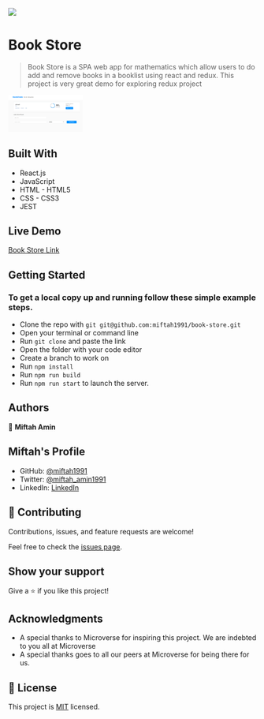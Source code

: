 ![](https://img.shields.io/badge/Microverse-blueviolet)

# Book Store

> Book Store is a SPA web app for mathematics which allow users to do add and remove books in a booklist using react and redux.
>This project is very great demo for exploring redux project

<img src="https://github.com/miftah1991/book-store/blob/styling/src/imgs/screenshot.png" width="30%" />

## Built With

- React.js
- JavaScript
- HTML - HTML5
- CSS - CSS3
- JEST

## Live Demo

[Book Store Link](https://miftah1991.github.io/book-store/)

## Getting Started

### To get a local copy up and running follow these simple example steps.

- Clone the repo with `git git@github.com:miftah1991/book-store.git`
- Open your terminal or command line
- Run `git clone` and paste the link
- Open the folder with your code editor
- Create a branch to work on
- Run `npm install`
- Run `npm run build`
- Run `npm run start` to launch the server.

## Authors

👤 **Miftah Amin**

## Miftah's Profile

- GitHub: [@miftah1991](https://github.com/miftah1991)
- Twitter: [@miftah_amin1991](https://twitter.com/miftah_amin1991)
- LinkedIn: [LinkedIn](https://www.linkedin.com/in/miftah1991/)

## 🤝 Contributing

Contributions, issues, and feature requests are welcome!

Feel free to check the [issues page](https://github.com/miftah1991/book-store/issues).

## Show your support

Give a ⭐️ if you like this project!

## Acknowledgments

- A special thanks to Microverse for inspiring this project. We are indebted to you all at Microverse
- A special thanks goes to all our peers at Microverse for being there for us.

## 📝 License

This project is [MIT](/) licensed.


